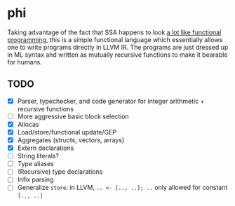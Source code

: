 # phi

Taking advantage of the fact that SSA happens to look
[a lot like functional programming](https://www.cs.princeton.edu/~appel/papers/ssafun.pdf),
this is a simple functional language which essentially allows one to write programs directly
in LLVM IR. The programs are just dressed up in ML syntax and written as mutually recursive
functions to make it bearable for humans.

## TODO

- [x] Parser, typechecker, and code generator for integer arithmetic + recursive functions
- [ ] More aggressive basic block selection
- [x] Allocas
- [x] Load/store/functional update/GEP
- [x] Aggregates (structs, vectors, arrays)
- [x] Extern declarations
- [ ] String literals?
- [ ] Type aliases
- [ ] (Recursive) type declarations
- [ ] Infix parsing
- [ ] Generalize `store`: in LLVM, `.. <- [.., ..]; ..` only allowed for constant `[.., ..]`